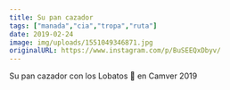 ```yaml
---
title: Su pan cazador
tags: ["manada","cia","tropa","ruta"]
date: 2019-02-24
image: img/uploads/1551049346871.jpg
originalURL: https://www.instagram.com/p/BuSEEQxDbyv/
---
```


Su pan cazador con los Lobatos 🐺 en Camver 2019
